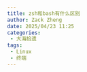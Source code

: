 ```yaml
---
title: zsh和bash有什么区别
author: Zack Zheng
date: 2025/04/23 11:25
categories:
 - 大海拾遗
tags:
 - Linux
 - 终端
---
```


<simple-img src="https://gitee.com/zackzhengxy/picGallery/raw/main/imgs/bash区别1.png"></simple-img>

<simple-img src="https://gitee.com/zackzhengxy/picGallery/raw/main/imgs/bash区别2.png"></simple-img>

<simple-img src="https://gitee.com/zackzhengxy/picGallery/raw/main/imgs/bash区别3.png"></simple-img>
